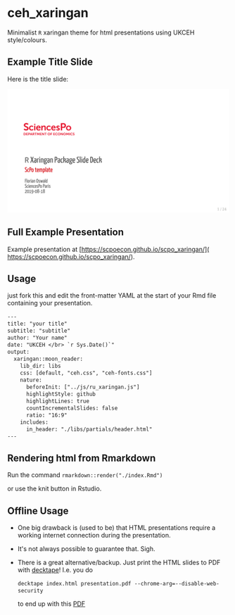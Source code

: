# ceh_xaringan

Minimalist `R` xaringan theme for html presentations using UKCEH style/colours.

## Example Title Slide

Here is the title slide:

![](img/ex/title.png)

## Full Example Presentation

Example presentation at [https://scpoecon.github.io/scpo_xaringan/]( https://scpoecon.github.io/scpo_xaringan/). 

## Usage

just fork this and edit the front-matter YAML at the start of your Rmd file containing your presentation.


```
---
title: "your title"
subtitle: "subtitle"
author: "Your name"
date: "UKCEH </br> `r Sys.Date()`"
output:
  xaringan::moon_reader:
    lib_dir: libs
    css: [default, "ceh.css", "ceh-fonts.css"]
    nature:
      beforeInit: ["../js/ru_xaringan.js"]
      highlightStyle: github
      highlightLines: true
      countIncrementalSlides: false
      ratio: "16:9"
    includes:
      in_header: "./libs/partials/header.html"
---
```

## Rendering html from Rmarkdown
Run the command
`rmarkdown::render("./index.Rmd")`

or use the knit button in Rstudio.

## Offline Usage

* One big drawback is (used to be) that HTML presentations require a working internet connection during the presentation. 
* It's not always possible to guarantee that. Sigh.
* There is a great alternative/backup. Just print the HTML slides to PDF with [decktape](https://github.com/astefanutti/decktape)! I.e. you do

    ```
    decktape index.html presentation.pdf --chrome-arg=--disable-web-security
    ```
    to end up with this [PDF](presentation.pdf)

